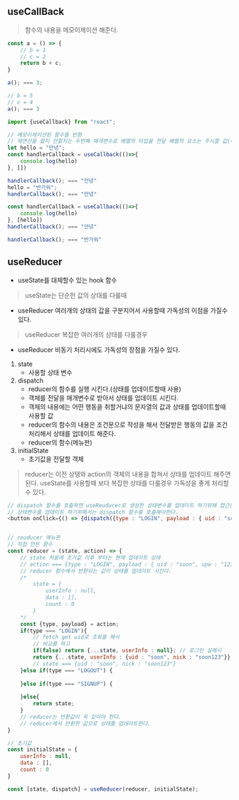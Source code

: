 ## useCallBack
> 함수의 내용을 메모이제이션 해준다.

```js
const a = () => {
    // b = 1
    // c = 2
    return b + c;
}

a(); === 3;

// b = 5
// c = 4
a(); === 3

import {useCallback} from "react";

// 메모이제이션된 함수를 반환
// 재연산을 할지 안할지는 두번째 매개변수로 배열의 타입을 전달 배열의 요소는 주시할 값(메모이제이션된 함수의 내용이 바뀌었다고 받아들임)
let hello = "안녕";
const handlerCallback = useCallback(()=>{
    console.log(hello)
}, [])

handlerCallback(); === "안녕"
hello = "반가워";
handlerCallback(); === "안녕"

const handlerCallback = useCallback(()=>{
    console.log(hello)
}, [hello])
handlerCallback(); === "안녕"

handlerCallback(); === "반가워"
```


## useReducer
- useState를 대체할수 있는 hook 함수
> useState는 단순한 값의 상태를 다룰때
- useReducer 여러개의 상태의 값을 구분지어서 사용할때 가독성의 이점을 가질수 있다.
> useReducer 복잡한 여러개의 상태를 다룰경우
- useReducer 비동기 처리시에도 가독성의 장점을 가질수 있다.
  
1. state
   - 사용할 상태 변수
2. dispatch
   - reducer의 함수를 실행 시킨다.(상태를 업데이트할때 사용)
   - 객체를 전달을 매개변수로 받아서 상태를 업데이트 시킨다.
   - 객체의 내용에는 어떤 행동을 취할거냐의 문자열의 값과 상태를 업데이트할때 사용할 값
   - reducer의 함수의 내용은 조건문으로 작성을 해서 전달받은 행동의 값을 조건처리해서 상태를 업데이트 해준다.
   - reducer의 함수(메뉴판)
3. initialState
   - 초기값을 전달할 객체

> reducer는 이전 상탱와 action의 객체의 내용을 합쳐서 상태를 업데이트 해주면 된다.
> useState를 사용할때 보다 복잡한 상태를 다룰경우 가독성을 좋게 처리할수 있다.

```js
// dispatch 함수를 호출하면 useReuducer로 생성한 상태변수를 업데이트 하기위해 접근한다.
// 상태변수를 업데이트 하기위해서는 dispatch 함수를 호출해야한다.
<button onClick={() => {dispatch({type : "LOGIN", payload : { uid : "soon", upw : "123"}})}}>클릭</button>


// reuducer 메뉴판
// 직접 만든 함수
const reducer = (state, action) => {
    // state 처음에 초기값 이후 부터는 현재 업데이트 상태
    // action === {type : "LOGIN", payload : { uid : "soon", upw : "123"}}
    // reducer 함수에서 반환되는 값이 상태를 업데이트 시킨다.
    /*
        state = {
            userInfo : null,
            data : [],
            count : 0
        }
    */
    const {type, payload} = action;
    if(type === "LOGIN"){
        // fetch get uid로 조회를 해서
        // 비교를 하고 
        if(false) return {...state, userInfo : null}; // 로그인 실패시
        return {...state, userInfo : {uid : "soon", nick : "soon123"}}
        // state === {uid : "soon", nick : "soon123"}
    }else if(type === "LOGOUT") {
        
    }else if(type === "SIGNUP") {
        
    }else{
        return state;
    }
    // reducer는 반환값이 꼭 있어야 한다.
    // reducer에서 반환한 값으로 상태를 업데이트한다.
}

// 초기값
const initialState = {
    userInfo : null,
    data : [],
    count : 0
}

const [state, dispatch] = useReducer(reducer, initialState);

```